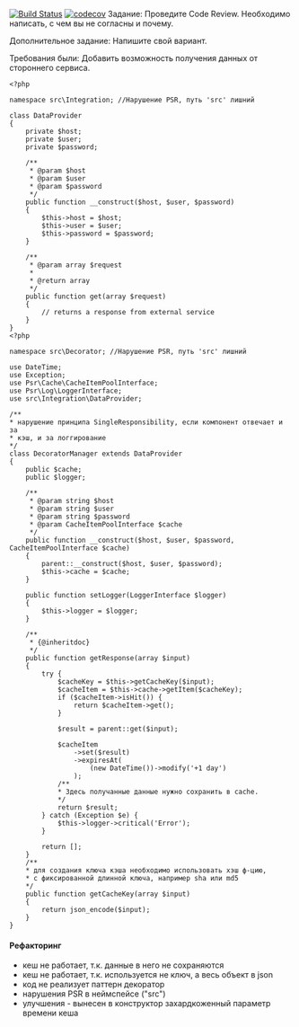 [![Build Status](https://travis-ci.org/pk1z/skyeng_test.svg?branch=master)](https://travis-ci.org/pk1z/skyeng_test)
[![codecov](https://codecov.io/gh/pk1z/skyeng_test/branch/master/graph/badge.svg)](https://codecov.io/gh/pk1z/skyeng_test)
Задание: Проведите Code Review. Необходимо написать, с чем вы не согласны и почему.

Дополнительное задание: Напишите свой вариант.

Требования были: Добавить возможность получения данных от стороннего сервиса.

```
<?php

namespace src\Integration; //Нарушение PSR, путь 'src' лишний

class DataProvider
{
    private $host;
    private $user;
    private $password;

    /**
     * @param $host
     * @param $user
     * @param $password
     */
    public function __construct($host, $user, $password)
    {
        $this->host = $host;
        $this->user = $user;
        $this->password = $password;
    }

    /**
     * @param array $request
     *
     * @return array
     */
    public function get(array $request)
    {
        // returns a response from external service
    }
}
<?php

namespace src\Decorator; //Нарушение PSR, путь 'src' лишний

use DateTime;
use Exception;
use Psr\Cache\CacheItemPoolInterface;
use Psr\Log\LoggerInterface;
use src\Integration\DataProvider;

/**
* нарушение принципа SingleResponsibility, если компонент отвечает и за
* кэш, и за логгирование
*/
class DecoratorManager extends DataProvider
{
    public $cache;
    public $logger;

    /**
     * @param string $host
     * @param string $user
     * @param string $password
     * @param CacheItemPoolInterface $cache
     */
    public function __construct($host, $user, $password, CacheItemPoolInterface $cache)
    {
        parent::__construct($host, $user, $password);
        $this->cache = $cache;
    }

    public function setLogger(LoggerInterface $logger)
    {
        $this->logger = $logger;
    }

    /**
     * {@inheritdoc}
     */
    public function getResponse(array $input)
    {
        try {
            $cacheKey = $this->getCacheKey($input);
            $cacheItem = $this->cache->getItem($cacheKey);
            if ($cacheItem->isHit()) {
                return $cacheItem->get();
            }

            $result = parent::get($input);

            $cacheItem
                ->set($result)
                ->expiresAt(
                    (new DateTime())->modify('+1 day')
                );
            /**
            * Здесь получанные данные нужно сохранить в cache.
            */
            return $result;
        } catch (Exception $e) {
            $this->logger->critical('Error');
        }

        return [];
    }
    /**
    * для создания ключа кэша необходимо использовать хэш ф-цию,
    * c фиксированной длинной ключа, например sha или md5
    */
    public function getCacheKey(array $input)
    {
        return json_encode($input);
    }
}
```

#### Рефакторинг

* кеш не работает, т.к. данные в него не сохраняются
* кеш не работает, т.к. используется не ключ, а весь объект в json
* код не реализует паттерн декоратор
* нарушения PSR в неймспейсе ("src")
* улучшения - вынесен в конструктор захардкоженный параметр времени кеша
